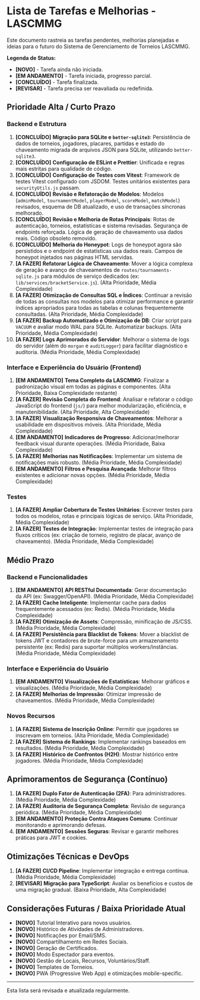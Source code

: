 # Lista de Tarefas e Melhorias - LASCMMG

Este documento rastreia as tarefas pendentes, melhorias planejadas e ideias para o futuro do Sistema de Gerenciamento de Torneios LASCMMG.

**Legenda de Status:**

- **[NOVO]** - Tarefa ainda não iniciada.
- **[EM ANDAMENTO]** - Tarefa iniciada, progresso parcial.
- **[CONCLUÍDO]** - Tarefa finalizada.
- **[REVISAR]** - Tarefa precisa ser reavaliada ou redefinida.

## Prioridade Alta / Curto Prazo

### Backend e Estrutura

1. **[CONCLUÍDO]** **Migração para SQLite e `better-sqlite3`**: Persistência de dados de torneios, jogadores, placares, partidas e estado do chaveamento migrada de arquivos JSON para SQLite, utilizando `better-sqlite3`.
2. **[CONCLUÍDO]** **Configuração de ESLint e Prettier**: Unificada e regras mais estritas para qualidade de código.
3. **[CONCLUÍDO]** **Configuração de Testes com Vitest**: Framework de testes Vitest configurado com JSDOM. Testes unitários existentes para `securityUtils.js` passam.
4. **[CONCLUÍDO]** **Revisão e Refatoração de Modelos**: Modelos (`adminModel`, `tournamentModel`, `playerModel`, `scoreModel`, `matchModel`) revisados, esquema de DB atualizado, e uso de transações síncronas melhorado.
5. **[CONCLUÍDO]** **Revisão e Melhoria de Rotas Principais**: Rotas de autenticação, torneios, estatísticas e sistema revisadas. Segurança de endpoints reforçada. Lógica de geração de chaveamento usa dados reais. Código obsoleto removido.
6. **[CONCLUÍDO]** **Melhoria do Honeypot**: Logs de honeypot agora são persistidos e o endpoint de estatísticas usa dados reais. Campos de honeypot injetados nas páginas HTML servidas.
7. **[A FAZER]** **Refatorar Lógica de Chaveamento**: Mover a lógica complexa de geração e avanço de chaveamentos de `routes/tournaments-sqlite.js` para módulos de serviço dedicados (ex: `lib/services/bracketService.js`). (Alta Prioridade, Média Complexidade)
8. **[A FAZER]** **Otimização de Consultas SQL e Índices**: Continuar a revisão de todas as consultas nos modelos para otimizar performance e garantir índices apropriados para todas as tabelas e colunas frequentemente consultadas. (Alta Prioridade, Média Complexidade)
9. **[A FAZER]** **Backup Automatizado e Otimização de DB**: Criar script para `VACUUM` e avaliar modo WAL para SQLite. Automatizar backups. (Alta Prioridade, Média Complexidade)
10. **[A FAZER]** **Logs Aprimorados do Servidor**: Melhorar o sistema de logs do servidor (além do `morgan` e `auditLogger`) para facilitar diagnóstico e auditoria. (Média Prioridade, Média Complexidade)

### Interface e Experiência do Usuário (Frontend)

1. **[EM ANDAMENTO]** **Tema Completo da LASCMMG**: Finalizar a padronização visual em todas as páginas e componentes. (Alta Prioridade, Baixa Complexidade restante)
2. **[A FAZER]** **Revisão Completa do Frontend**: Analisar e refatorar o código JavaScript do frontend (`js/`) para melhor modularização, eficiência, e manutenibilidade. (Alta Prioridade, Alta Complexidade)
3. **[A FAZER]** **Visualização Responsiva de Chaveamentos**: Melhorar a usabilidade em dispositivos móveis. (Alta Prioridade, Média Complexidade)
4. **[EM ANDAMENTO]** **Indicadores de Progresso**: Adicionar/melhorar feedback visual durante operações. (Média Prioridade, Baixa Complexidade)
5. **[A FAZER]** **Melhorias nas Notificações**: Implementar um sistema de notificações mais robusto. (Média Prioridade, Média Complexidade)
6. **[EM ANDAMENTO]** **Filtros e Pesquisa Avançada**: Melhorar filtros existentes e adicionar novas opções. (Média Prioridade, Média Complexidade)

### Testes

1. **[A FAZER]** **Ampliar Cobertura de Testes Unitários**: Escrever testes para todos os modelos, rotas e principais lógicas de serviço. (Alta Prioridade, Média Complexidade)
2. **[A FAZER]** **Testes de Integração**: Implementar testes de integração para fluxos críticos (ex: criação de torneio, registro de placar, avanço de chaveamento). (Média Prioridade, Média Complexidade)

## Médio Prazo

### Backend e Funcionalidades

1. **[EM ANDAMENTO]** **API RESTful Documentada**: Gerar documentação da API (ex: Swagger/OpenAPI). (Média Prioridade, Média Complexidade)
2. **[A FAZER]** **Cache Inteligente**: Implementar cache para dados frequentemente acessados (ex: Redis). (Média Prioridade, Média Complexidade)
3. **[A FAZER]** **Otimização de Assets**: Compressão, minificação de JS/CSS. (Média Prioridade, Média Complexidade)
4. **[A FAZER]** **Persistência para Blacklist de Tokens**: Mover a blacklist de tokens JWT e contadores de brute-force para um armazenamento persistente (ex: Redis) para suportar múltiplos workers/instâncias. (Média Prioridade, Média Complexidade)

### Interface e Experiência do Usuário

1. **[EM ANDAMENTO]** **Visualizações de Estatísticas**: Melhorar gráficos e visualizações. (Média Prioridade, Média Complexidade)
2. **[A FAZER]** **Melhorias de Impressão**: Otimizar impressão de chaveamentos. (Média Prioridade, Média Complexidade)

### Novos Recursos

1. **[A FAZER]** **Sistema de Inscrição Online**: Permitir que jogadores se inscrevam em torneios. (Alta Prioridade, Média Complexidade)
2. **[A FAZER]** **Sistema de Rankings**: Implementar rankings baseados em resultados. (Média Prioridade, Média Complexidade)
3. **[A FAZER]** **Histórico de Confrontos (H2H)**: Mostrar histórico entre jogadores. (Média Prioridade, Média Complexidade)

## Aprimoramentos de Segurança (Contínuo)

1. **[A FAZER]** **Duplo Fator de Autenticação (2FA)**: Para administradores. (Média Prioridade, Média Complexidade)
2. **[A FAZER]** **Auditoria de Segurança Completa**: Revisão de segurança periódica. (Média Prioridade, Média Complexidade)
3. **[EM ANDAMENTO]** **Proteção Contra Ataques Comuns**: Continuar monitorando e aprimorando defesas.
4. **[EM ANDAMENTO]** **Sessões Seguras**: Revisar e garantir melhores práticas para JWT e cookies.

## Otimizações Técnicas e DevOps

1. **[A FAZER]** **CI/CD Pipeline**: Implementar integração e entrega contínua. (Média Prioridade, Média Complexidade)
2. **[REVISAR]** **Migração para TypeScript**: Avaliar os benefícios e custos de uma migração gradual. (Baixa Prioridade, Alta Complexidade)

## Considerações Futuras / Baixa Prioridade Atual

- **[NOVO]** Tutorial Interativo para novos usuários.
- **[NOVO]** Histórico de Atividades de Administradores.
- **[NOVO]** Notificações por Email/SMS.
- **[NOVO]** Compartilhamento em Redes Sociais.
- **[NOVO]** Geração de Certificados.
- **[NOVO]** Modo Espectador para eventos.
- **[NOVO]** Gestão de Locais, Recursos, Voluntários/Staff.
- **[NOVO]** Templates de Torneios.
- **[NOVO]** PWA (Progressive Web App) e otimizações mobile-specific.

---
Esta lista será revisada e atualizada regularmente.
